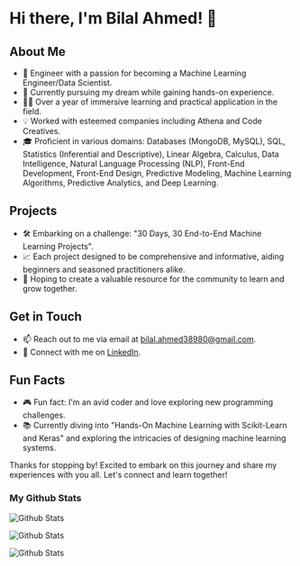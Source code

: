 # Hi there, I'm Bilal Ahmed! 👋

## About Me

- 🚀 Engineer with a passion for becoming a Machine Learning Engineer/Data Scientist.
- 💼 Currently pursuing my dream while gaining hands-on experience.
- 👨‍💻 Over a year of immersive learning and practical application in the field.
- 💡 Worked with esteemed companies including Athena and Code Creatives.
- 🎓 Proficient in various domains: Databases (MongoDB, MySQL), SQL, Statistics (Inferential and Descriptive), Linear Algebra, Calculus, Data Intelligence, Natural Language Processing (NLP), Front-End Development, Front-End Design, Predictive Modeling, Machine Learning Algorithms, Predictive Analytics, and Deep Learning.

## Projects

- 🛠️ Embarking on a challenge: "30 Days, 30 End-to-End Machine Learning Projects".
- 📈 Each project designed to be comprehensive and informative, aiding beginners and seasoned practitioners alike.
- 🌟 Hoping to create a valuable resource for the community to learn and grow together.

## Get in Touch

- 📫 Reach out to me via email at [bilal.ahmed38980@gmail.com](mailto:bilal.ahmed38980@gmail.com).
- 🔗 Connect with me on [LinkedIn](https://www.linkedin.com/in/mir-bilal-ahmed).

## Fun Facts

- 🎮 Fun fact: I'm an avid coder and love exploring new programming challenges.
- 📚 Currently diving into "Hands-On Machine Learning with Scikit-Learn and Keras" and exploring the intricacies of designing machine learning systems.

Thanks for stopping by! Excited to embark on this journey and share my experiences with you all. Let's connect and learn together!



### My Github Stats

![Github Stats](https://github-readme-stats.vercel.app/api?username=Lazygeniusbilal)

![Github Stats](https://github-readme-streak-stats.herokuapp.com/?user=Lazygeniusbilal)

![Github Stats](https://github-readme-stats.vercel.app/api/top-langs/?username=Lazygeniusbilal)

<!--
**Lazygeniusbilal/Lazygeniusbilal** is a ✨ _special_ ✨ repository because its `README.md` (this file) appears on your GitHub profile.

Here are some ideas to get you started:

- 🔭 I’m currently working on ...
- 🌱 I’m currently learning ...
- 👯 I’m looking to collaborate on ...
- 🤔 I’m looking for help with ...
- 💬 Ask me about ...
- 📫 How to reach me: ...
- 😄 Pronouns: ...
- ⚡ Fun fact: ...
-->
